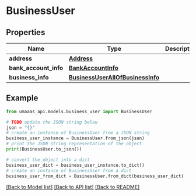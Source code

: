 # BusinessUser


## Properties

Name | Type | Description | Notes
------------ | ------------- | ------------- | -------------
**address** | [**Address**](Address.md) |  | 
**bank_account_info** | [**BankAccountInfo**](BankAccountInfo.md) |  | 
**business_info** | [**BusinessUserAllOfBusinessInfo**](BusinessUserAllOfBusinessInfo.md) |  | 

## Example

```python
from umaaas_api.models.business_user import BusinessUser

# TODO update the JSON string below
json = "{}"
# create an instance of BusinessUser from a JSON string
business_user_instance = BusinessUser.from_json(json)
# print the JSON string representation of the object
print(BusinessUser.to_json())

# convert the object into a dict
business_user_dict = business_user_instance.to_dict()
# create an instance of BusinessUser from a dict
business_user_from_dict = BusinessUser.from_dict(business_user_dict)
```
[[Back to Model list]](../README.md#documentation-for-models) [[Back to API list]](../README.md#documentation-for-api-endpoints) [[Back to README]](../README.md)


